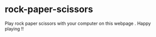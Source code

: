 # rock-paper-scissors
Play rock paper scissors with your computer on this webpage . Happy playing !!

